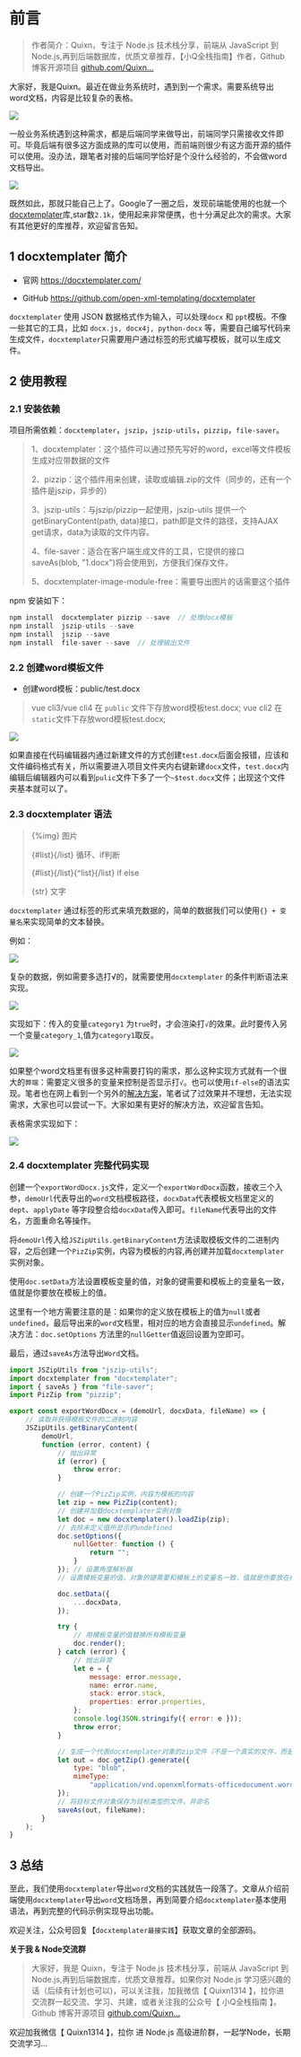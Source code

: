 # **前言**

>作者简介：Quixn，专注于 Node.js 技术栈分享，前端从 JavaScript 到 Node.js,再到后端数据库，优质文章推荐，【小Q全栈指南】作者，Github 博客开源项目 [github.com/Quixn…](https://github.com/Quixn/miniQBlog")

大家好，我是Quixn。最近在做业务系统时，遇到到一个需求。需要系统导出word文档，内容是比较复杂的表格。

![](https://cdn.jsdelivr.net/gh/Quixn/image-hosting@main/src/exportWordDemo.jpg)

一般业务系统遇到这种需求，都是后端同学来做导出，前端同学只需接收文件即可。毕竟后端有很多这方面成熟的库可以使用，而前端则很少有这方面开源的插件可以使用。没办法，跟笔者对接的后端同学恰好是个没什么经验的，不会做word文档导出。

![](https://img.soogif.com/iKKlFXy5dHPFYw2ragAOuXYmF75lf1Ol.png?scope=mdnice)

既然如此，那就只能自己上了。Google了一圈之后，发现前端能使用的也就一个[docxtemplater](https://github.com/open-xml-templating/docxtemplater "docxtemplater")库,star数`2.1k`，使用起来非常便携，也十分满足此次的需求。大家有其他更好的库推荐，欢迎留言告知。

## 1 docxtemplater 简介

- 官网 https://docxtemplater.com/

- GitHub https://github.com/open-xml-templating/docxtemplater

`docxtemplater` 使用 JSON 数据格式作为输入，可以处理`docx` 和 `ppt`模板。不像一些其它的工具，比如 `docx.js, docx4j, python-docx` 等，需要自己编写代码来生成文件，`docxtemplater`只需要用户通过标签的形式编写模板，就可以生成文件。

## 2 使用教程

### 2.1 安装依赖

项目所需依赖：`docxtemplater`，`jszip`，`jszip-utils`，`pizzip`，`file-saver`。

>1、docxtemplater：这个插件可以通过预先写好的word，excel等文件模板生成对应带数据的文件
>
>2、pizzip：这个插件用来创建，读取或编辑.zip的文件（同步的，还有一个插件是jszip，异步的）
>
>3、jszip-utils：与jszip/pizzip一起使用，jszip-utils 提供一个getBinaryContent(path, data)接口，path即是文件的路径，支持AJAX get请求，data为读取的文件内容。
>
>4、file-saver：适合在客户端生成文件的工具，它提供的接口saveAs(blob, "1.docx")将会使用到，方便我们保存文件。
>
>5、docxtemplater-image-module-free：需要导出图片的话需要这个插件

npm 安装如下：

```js
npm install  docxtemplater pizzip --save  // 处理docx模板
npm install  jszip-utils --save
npm install  jszip --save   
npm install  file-saver --save  // 处理输出文件
```

### 2.2 创建word模板文件

- 创建word模板：public/test.docx

>vue cli3/vue cli4 在 `public` 文件下存放word模板test.docx;
>vue cli2 在`static`文件下存放word模板test.docx;

![](https://cdn.jsdelivr.net/gh/Quixn/image-hosting@main/src/sourceTree.jpg)

如果直接在代码编辑器内通过新建文件的方式创建`test.docx`后面会报错，应该和文件编码格式有关，所以需要进入项目文件夹内右键新建`docx`文件，`test.docx`内编辑后编辑器内可以看到`pulic`文件下多了一个`~$test.docx`文件；出现这个文件夹基本就可以了。

### 2.3 docxtemplater 语法

>{%img} 图片
>
>{#list}{/list} 循环、if判断
>
>{#list}{/list}{^list}{/list} if else 
>
>{str} 文字

`docxtemplater` 通过标签的形式来填充数据的，简单的数据我们可以使用`{} + 变量名`来实现简单的文本替换。


例如：

![](https://cdn.jsdelivr.net/gh/Quixn/image-hosting@main/src/t_m_d1.jpg)

复杂的数据，例如需要多选打√的，就需要使用`docxtemplater` 的条件判断语法来实现。

![](https://cdn.jsdelivr.net/gh/Quixn/image-hosting@main/src/2022-05-05_10-49-40.jpg)

实现如下：传入的变量`category1` 为`true`时，才会渲染打`√`的效果。此时要传入另一个变量`category_1`,值为`category1`取反。

![](https://cdn.jsdelivr.net/gh/Quixn/image-hosting@main/src/2022-05-05_10-52-30.jpg)

如果整个word文档里有很多这种需要打钩的需求，那么这种实现方式就有一个很大的`弊端`：需要定义很多的变量来控制是否显示打`√`。也可以使用`if-else`的语法实现。笔者也在网上看到一个另外的[解决方案](https://www.freesion.com/article/6149783847/ 'docxtemplater 导出word文档勾选框的默认勾选')，笔者试了过效果并不理想，无法实现需求，大家也可以尝试一下。大家如果有更好的解决方法，欢迎留言告知。

表格需求实现如下：

![](https://cdn.jsdelivr.net/gh/Quixn/image-hosting@main/src/2022-05-05_11-17-11.jpg)


### 2.4 docxtemplater 完整代码实现

创建一个`exportWordDocx.js`文件，定义一个`exportWordDocx`函数，接收三个入参，`demoUrl`代表导出的`word`文档模板路径，`docxData`代表模板文档里定义的`dept`、`applyDate` 等字段整合给`docxData`传入即可。`fileName`代表导出的文件名，方面重命名等操作。

将`demoUrl`传入给`JSZipUtils.getBinaryContent`方法读取模板文件的二进制内容，之后创建一个`PizZip`实例，内容为模板的内容,再创建并加载`docxtemplater`实例对象。

使用`doc.setData`方法设置模板变量的值，对象的键需要和模板上的变量名一致，值就是你要放在模板上的值。

这里有一个地方需要注意的是：如果你的定义放在模板上的值为`null`或者`undefined`，最后导出来的`word`文档里，相对应的地方会直接显示`undefined`。解决方法：`doc.setOptions` 方法里的`nullGetter`值返回设置为空即可。

最后，通过`saveAs`方法导出`Word`文档。


```js
import JSZipUtils from "jszip-utils";
import docxtemplater from "docxtemplater";
import { saveAs } from "file-saver";
import PizZip from "pizzip";

export const exportWordDocx = (demoUrl, docxData, fileName) => {
    // 读取并获得模板文件的二进制内容
    JSZipUtils.getBinaryContent(
        demoUrl,
        function (error, content) {
            // 抛出异常
            if (error) {
                throw error;
            }

            // 创建一个PizZip实例，内容为模板的内容
            let zip = new PizZip(content);
            // 创建并加载docxtemplater实例对象
            let doc = new docxtemplater().loadZip(zip);
            // 去除未定义值所显示的undefined
            doc.setOptions({
                nullGetter: function () {
                    return "";
                }
            }); // 设置角度解析器
            // 设置模板变量的值，对象的键需要和模板上的变量名一致，值就是你要放在模板上的值

            doc.setData({
                ...docxData,
            });

            try {
                // 用模板变量的值替换所有模板变量
                doc.render();
            } catch (error) {
                // 抛出异常
                let e = {
                    message: error.message,
                    name: error.name,
                    stack: error.stack,
                    properties: error.properties,
                };
                console.log(JSON.stringify({ error: e }));
                throw error;
            }

            // 生成一个代表docxtemplater对象的zip文件（不是一个真实的文件，而是在内存中的表示）
            let out = doc.getZip().generate({
                type: "blob",
                mimeType:
                    "application/vnd.openxmlformats-officedocument.wordprocessingml.document",
            });
            // 将目标文件对象保存为目标类型的文件，并命名
            saveAs(out, fileName);
        }
    );
}

```

## 3 总结

至此，我们使用`docxtemplater`导出`word`文档的实践就告一段落了。文章从介绍前端使用`docxtemplater`导出`word`文档场景，再到简要介绍`docxtemplater`基本使用语法，再到完整的代码示例实现导出功能。

欢迎关注，公众号回复【`docxtemplater最接实践`】获取文章的全部源码。

**关于我 & Node交流群**

>大家好，我是 Quixn，专注于 Node.js 技术栈分享，前端从 JavaScript 到 Node.js,再到后端数据库，优质文章推荐。如果你对 Node.js 学习感兴趣的话（后续有计划也可以)，可以关注我，加我微信【 Quixn1314 】，拉你进交流群一起交流、学习、共建，或者关注我的公众号【 小Q全栈指南 】。Github 博客开源项目 [github.com/Quixn…](https://github.com/Quixn/miniQBlog")


欢迎加我微信【 Quixn1314 】，拉你 进 Node.js 高级进阶群，一起学Node，长期交流学习...




















